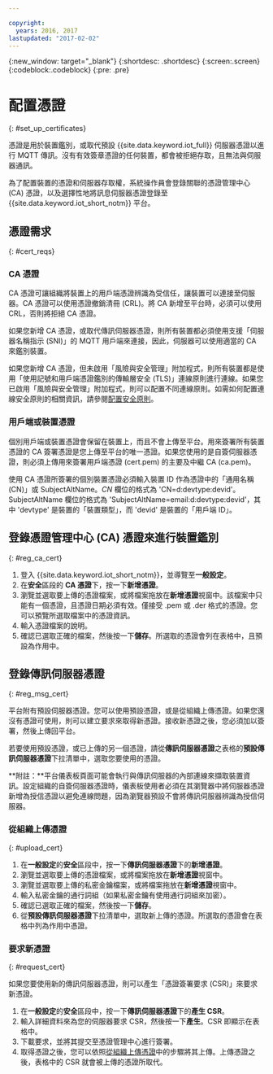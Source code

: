 ```yaml
---

copyright:
  years: 2016, 2017
lastupdated: "2017-02-02"
---
```


{:new_window: target="\_blank"}
{:shortdesc: .shortdesc}
{:screen:.screen}
{:codeblock:.codeblock}
{:pre: .pre}

# 配置憑證
{: #set_up_certificates}

憑證是用於裝置鑑別，或取代預設 {{site.data.keyword.iot_full}} 伺服器憑證以進行 MQTT 傳訊。沒有有效簽章憑證的任何裝置，都會被拒絕存取，且無法與伺服器通訊。

為了配置裝置的憑證和伺服器存取權，系統操作員會登錄關聯的憑證管理中心 (CA) 憑證，以及選擇性地將訊息伺服器憑證登錄至 {{site.data.keyword.iot_short_notm}} 平台。

## 憑證需求
{: #cert_reqs}

### CA 憑證
CA 憑證可讓組織將裝置上的用戶端憑證辨識為受信任，讓裝置可以連接至伺服器。CA 憑證可以使用憑證撤銷清冊 (CRL)。將 CA 新增至平台時，必須可以使用 CRL，否則將拒絕 CA 憑證。

如果您新增 CA 憑證，或取代傳訊伺服器憑證，則所有裝置都必須使用支援「伺服器名稱指示 (SNI)」的 MQTT 用戶端來連接，因此，伺服器可以使用適當的 CA 來鑑別裝置。

如果您新增 CA 憑證，但未啟用「風險與安全管理」附加程式，則所有裝置都是使用「使用記號和用戶端憑證鑑別的傳輸層安全 (TLS)」連線原則進行連線。如果您已啟用「風險與安全管理」附加程式，則可以配置不同連線原則。如需如何配置連線安全原則的相關資訊，請參閱[配置安全原則](set_up_policies.html)。

### 用戶端或裝置憑證
個別用戶端或裝置憑證會保留在裝置上，而且不會上傳至平台。用來簽署所有裝置憑證的 CA 簽署憑證是您上傳至平台的唯一憑證。如果您使用的是自簽伺服器憑證，則必須上傳用來簽署用戶端憑證 (cert.pem) 的主要及中繼 CA (ca.pem)。

使用 CA 憑證所簽署的個別裝置憑證必須輸入裝置 ID 作為憑證中的「通用名稱 (CN)」或 SubjectAltName。*CN* 欄位的格式為 'CN=d:devtype:devid'。SubjectAltName 欄位的格式為 'SubjectAltName=email:d:devtype:devid'，其中 'devtype' 是裝置的「裝置類型」，而 'devid' 是裝置的「用戶端 ID」。

## 登錄憑證管理中心 (CA) 憑證來進行裝置鑑別
{: #reg_ca_cert}

1. 登入 {{site.data.keyword.iot_short_notm}}，並導覽至**一般設定**。
2. 在**安全**區段的 **CA 憑證**下，按一下**新增憑證**。
3. 瀏覽並選取要上傳的憑證檔案，或將檔案拖放在**新增憑證**視窗中。該檔案中只能有一個憑證，且憑證日期必須有效。僅接受 .pem 或 .der 格式的憑證。您可以預覽所選取檔案中的憑證資訊。
4. 輸入憑證檔案的說明。
5. 確認已選取正確的檔案，然後按一下**儲存**。所選取的憑證會列在表格中，且預設為作用中。

## 登錄傳訊伺服器憑證
{: #reg_msg_cert}

平台附有預設伺服器憑證。您可以使用預設憑證，或是從組織上傳憑證。如果您還沒有憑證可使用，則可以建立要求來取得新憑證。接收新憑證之後，您必須加以簽署，然後上傳回平台。

若要使用預設憑證，或已上傳的另一個憑證，請從**傳訊伺服器憑證**之表格的**預設傳訊伺服器憑證**下拉清單中，選取您要使用的憑證。

**附註：**平台儀表板頁面可能會執行與傳訊伺服器的內部連線來擷取裝置資訊。設定組織的自簽伺服器憑證時，儀表板使用者必須在其瀏覽器中將伺服器憑證新增為授信憑證以避免連線問題，因為瀏覽器預設不會將傳訊伺服器辨識為授信伺服器。

### 從組織上傳憑證
{: #upload_cert}
1. 在**一般設定**的**安全**區段中，按一下**傳訊伺服器憑證**下的**新增憑證**。
2. 瀏覽並選取要上傳的憑證檔案，或將檔案拖放在**新增憑證**視窗中。
3. 瀏覽並選取要上傳的私密金鑰檔案，或將檔案拖放在**新增憑證**視窗中。  
4. 輸入私密金鑰的通行詞組（如果私密金鑰有使用通行詞組來加密）。
5. 確認已選取正確的檔案，然後按一下**儲存**。
6. 從**預設傳訊伺服器憑證**下拉清單中，選取新上傳的憑證。所選取的憑證會在表格中列為作用中憑證。

### 要求新憑證
{: #request_cert}

如果您要使用新的傳訊伺服器憑證，則可以產生「憑證簽署要求 (CSR)」來要求新憑證。

 1. 在**一般設定**的**安全**區段中，按一下**傳訊伺服器憑證**下的**產生 CSR**。
 2. 輸入詳細資料來為您的伺服器要求 CSR，然後按一下**產生**。CSR 即顯示在表格中。
 3. 下載要求，並將其提交至憑證管理中心進行簽署。
 4. 取得憑證之後，您可以依照[從組織上傳憑證](#upload_cert)中的步驟將其上傳。上傳憑證之後，表格中的 CSR 就會被上傳的憑證所取代。
